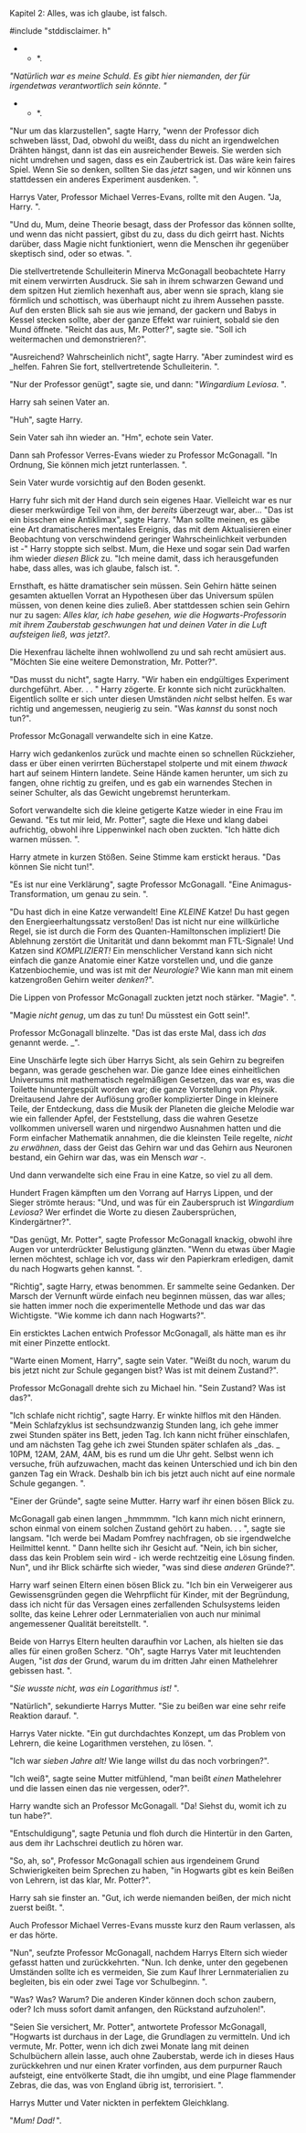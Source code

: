 Kapitel 2: Alles, was ich glaube, ist falsch.

#include "stddisclaimer. h"

* * *.

_"Natürlich war es meine Schuld. Es gibt hier niemanden, der für irgendetwas verantwortlich sein könnte. "_

* * *.

"Nur um das klarzustellen", sagte Harry, "wenn der Professor dich schweben lässt, Dad, obwohl du weißt, dass du nicht an irgendwelchen Drähten hängst, dann ist das ein ausreichender Beweis. Sie werden sich nicht umdrehen und sagen, dass es ein Zaubertrick ist. Das wäre kein faires Spiel. Wenn Sie so denken, sollten Sie das _jetzt_ sagen, und wir können uns stattdessen ein anderes Experiment ausdenken. ".

Harrys Vater, Professor Michael Verres-Evans, rollte mit den Augen. "Ja, Harry. ".

"Und du, Mum, deine Theorie besagt, dass der Professor das können sollte, und wenn das nicht passiert, gibst du zu, dass du dich geirrt hast. Nichts darüber, dass Magie nicht funktioniert, wenn die Menschen ihr gegenüber skeptisch sind, oder so etwas. ".

Die stellvertretende Schulleiterin Minerva McGonagall beobachtete Harry mit einem verwirrten Ausdruck. Sie sah in ihrem schwarzen Gewand und dem spitzen Hut ziemlich hexenhaft aus, aber wenn sie sprach, klang sie förmlich und schottisch, was überhaupt nicht zu ihrem Aussehen passte. Auf den ersten Blick sah sie aus wie jemand, der gackern und Babys in Kessel stecken sollte, aber der ganze Effekt war ruiniert, sobald sie den Mund öffnete. "Reicht das aus, Mr. Potter?", sagte sie. "Soll ich weitermachen und demonstrieren?".

"Ausreichend? Wahrscheinlich nicht", sagte Harry. "Aber zumindest wird es _helfen. Fahren Sie fort, stellvertretende Schulleiterin. ".

"Nur der Professor genügt", sagte sie, und dann: "_Wingardium Leviosa_. ".

Harry sah seinen Vater an.

"Huh", sagte Harry.

Sein Vater sah ihn wieder an. "Hm", echote sein Vater.

Dann sah Professor Verres-Evans wieder zu Professor McGonagall. "In Ordnung, Sie können mich jetzt runterlassen. ".

Sein Vater wurde vorsichtig auf den Boden gesenkt.

Harry fuhr sich mit der Hand durch sein eigenes Haar. Vielleicht war es nur dieser merkwürdige Teil von ihm, der _bereits_ überzeugt war, aber... "Das ist ein bisschen eine Antiklimax", sagte Harry. "Man sollte meinen, es gäbe eine Art dramatischeres mentales Ereignis, das mit dem Aktualisieren einer Beobachtung von verschwindend geringer Wahrscheinlichkeit verbunden ist -" Harry stoppte sich selbst. Mum, die Hexe und sogar sein Dad warfen ihm wieder _diesen Blick_ zu. "Ich meine damit, dass ich herausgefunden habe, dass alles, was ich glaube, falsch ist. ".

Ernsthaft, es hätte dramatischer sein müssen. Sein Gehirn hätte seinen gesamten aktuellen Vorrat an Hypothesen über das Universum spülen müssen, von denen keine dies zuließ. Aber stattdessen schien sein Gehirn nur zu sagen: _Alles klar, ich habe gesehen, wie die Hogwarts-Professorin mit ihrem Zauberstab geschwungen hat und deinen Vater in die Luft aufsteigen ließ, was jetzt?_.

Die Hexenfrau lächelte ihnen wohlwollend zu und sah recht amüsiert aus. "Möchten Sie eine weitere Demonstration, Mr. Potter?".

"Das musst du nicht", sagte Harry. "Wir haben ein endgültiges Experiment durchgeführt. Aber. . . " Harry zögerte. Er konnte sich nicht zurückhalten. Eigentlich sollte er sich unter diesen Umständen _nicht_ selbst helfen. Es war richtig und angemessen, neugierig zu sein. "Was _kannst_ du sonst noch tun?".

Professor McGonagall verwandelte sich in eine Katze.

Harry wich gedankenlos zurück und machte einen so schnellen Rückzieher, dass er über einen verirrten Bücherstapel stolperte und mit einem _thwack_ hart auf seinem Hintern landete. Seine Hände kamen herunter, um sich zu fangen, ohne richtig zu greifen, und es gab ein warnendes Stechen in seiner Schulter, als das Gewicht ungebremst herunterkam.

Sofort verwandelte sich die kleine getigerte Katze wieder in eine Frau im Gewand. "Es tut mir leid, Mr. Potter", sagte die Hexe und klang dabei aufrichtig, obwohl ihre Lippenwinkel nach oben zuckten. "Ich hätte dich warnen müssen. ".

Harry atmete in kurzen Stößen. Seine Stimme kam erstickt heraus. "Das können Sie nicht tun!".

"Es ist nur eine Verklärung", sagte Professor McGonagall. "Eine Animagus-Transformation, um genau zu sein. ".

"Du hast dich in eine Katze verwandelt! Eine _KLEINE_ Katze! Du hast gegen den Energieerhaltungssatz verstoßen! Das ist nicht nur eine willkürliche Regel, sie ist durch die Form des Quanten-Hamiltonschen impliziert! Die Ablehnung zerstört die Unitarität und dann bekommt man FTL-Signale! Und Katzen sind _KOMPLIZIERT!_ Ein menschlicher Verstand kann sich nicht einfach die ganze Anatomie einer Katze vorstellen und, und die ganze Katzenbiochemie, und was ist mit der _Neurologie?_ Wie kann man mit einem katzengroßen Gehirn weiter _denken_?".

Die Lippen von Professor McGonagall zuckten jetzt noch stärker. "Magie". ".

"Magie _nicht genug_, um das zu tun! Du müsstest ein Gott sein!".

Professor McGonagall blinzelte. "Das ist das erste Mal, dass ich _das_ genannt werde. _".

Eine Unschärfe legte sich über Harrys Sicht, als sein Gehirn zu begreifen begann, was gerade geschehen war. Die ganze Idee eines einheitlichen Universums mit mathematisch regelmäßigen Gesetzen, das war es, was die Toilette hinuntergespült worden war; die ganze Vorstellung von _Physik_. Dreitausend Jahre der Auflösung großer komplizierter Dinge in kleinere Teile, der Entdeckung, dass die Musik der Planeten die gleiche Melodie war wie ein fallender Apfel, der Feststellung, dass die wahren Gesetze vollkommen universell waren und nirgendwo Ausnahmen hatten und die Form einfacher Mathematik annahmen, die die kleinsten Teile regelte, _nicht zu erwähnen_, dass der Geist das Gehirn war und das Gehirn aus Neuronen bestand, ein Gehirn war das, was ein Mensch _war_ -.

Und dann verwandelte sich eine Frau in eine Katze, so viel zu all dem.

Hundert Fragen kämpften um den Vorrang auf Harrys Lippen, und der Sieger strömte heraus: "Und, und was für ein Zauberspruch ist _Wingardium Leviosa?_ Wer erfindet die Worte zu diesen Zaubersprüchen, Kindergärtner?".

"Das genügt, Mr. Potter", sagte Professor McGonagall knackig, obwohl ihre Augen vor unterdrückter Belustigung glänzten. "Wenn du etwas über Magie lernen möchtest, schlage ich vor, dass wir den Papierkram erledigen, damit du nach Hogwarts gehen kannst. ".

"Richtig", sagte Harry, etwas benommen. Er sammelte seine Gedanken. Der Marsch der Vernunft würde einfach neu beginnen müssen, das war alles; sie hatten immer noch die experimentelle Methode und das war das Wichtigste. "Wie komme ich dann nach Hogwarts?".

Ein ersticktes Lachen entwich Professor McGonagall, als hätte man es ihr mit einer Pinzette entlockt.

"Warte einen Moment, Harry", sagte sein Vater. "Weißt du noch, warum du bis jetzt nicht zur Schule gegangen bist? Was ist mit deinem Zustand?".

Professor McGonagall drehte sich zu Michael hin. "Sein Zustand? Was ist das?".

"Ich schlafe nicht richtig", sagte Harry. Er winkte hilflos mit den Händen. "Mein Schlafzyklus ist sechsundzwanzig Stunden lang, ich gehe immer zwei Stunden später ins Bett, jeden Tag. Ich kann nicht früher einschlafen, und am nächsten Tag gehe ich zwei Stunden später schlafen als _das. _ 10PM, 12AM, 2AM, 4AM, bis es rund um die Uhr geht. Selbst wenn ich versuche, früh aufzuwachen, macht das keinen Unterschied und ich bin den ganzen Tag ein Wrack. Deshalb bin ich bis jetzt auch nicht auf eine normale Schule gegangen. ".

"Einer der Gründe", sagte seine Mutter. Harry warf ihr einen bösen Blick zu.

McGonagall gab einen langen _hmmmmm. "Ich kann mich nicht erinnern, schon einmal von einem solchen Zustand gehört zu haben. . . ", sagte sie langsam. "Ich werde bei Madam Pomfrey nachfragen, ob sie irgendwelche Heilmittel kennt. " Dann hellte sich ihr Gesicht auf. "Nein, ich bin sicher, dass das kein Problem sein wird - ich werde rechtzeitig eine Lösung finden. Nun", und ihr Blick schärfte sich wieder, "was sind diese _anderen_ Gründe?".

Harry warf seinen Eltern einen bösen Blick zu. "Ich bin ein Verweigerer aus Gewissensgründen gegen die Wehrpflicht für Kinder, mit der Begründung, dass ich nicht für das Versagen eines zerfallenden Schulsystems leiden sollte, das keine Lehrer oder Lernmaterialien von auch nur minimal angemessener Qualität bereitstellt. ".

Beide von Harrys Eltern heulten daraufhin vor Lachen, als hielten sie das alles für einen großen Scherz. "Oh", sagte Harrys Vater mit leuchtenden Augen, "ist _das_ der Grund, warum du im dritten Jahr einen Mathelehrer gebissen hast. ".

"_Sie wusste nicht, was ein Logarithmus ist!_ ".

"Natürlich", sekundierte Harrys Mutter. "Sie zu beißen war eine sehr reife Reaktion darauf. ".

Harrys Vater nickte. "Ein gut durchdachtes Konzept, um das Problem von Lehrern, die keine Logarithmen verstehen, zu lösen. ".

"Ich war _sieben Jahre alt!_ Wie lange willst du das noch vorbringen?".

"Ich weiß", sagte seine Mutter mitfühlend, "man beißt _einen_ Mathelehrer und die lassen einen das nie vergessen, oder?".

Harry wandte sich an Professor McGonagall. "Da! Siehst du, womit ich zu tun habe?".

"Entschuldigung", sagte Petunia und floh durch die Hintertür in den Garten, aus dem ihr Lachschrei deutlich zu hören war.

"So, ah, so", Professor McGonagall schien aus irgendeinem Grund Schwierigkeiten beim Sprechen zu haben, "in Hogwarts gibt es kein Beißen von Lehrern, ist das klar, Mr. Potter?".

Harry sah sie finster an. "Gut, ich werde niemanden beißen, der mich nicht zuerst beißt. ".

Auch Professor Michael Verres-Evans musste kurz den Raum verlassen, als er das hörte.

"Nun", seufzte Professor McGonagall, nachdem Harrys Eltern sich wieder gefasst hatten und zurückkehrten. "Nun. Ich denke, unter den gegebenen Umständen sollte ich es vermeiden, Sie zum Kauf Ihrer Lernmaterialien zu begleiten, bis ein oder zwei Tage vor Schulbeginn. ".

"Was? Was? Warum? Die anderen Kinder können doch schon zaubern, oder? Ich muss sofort damit anfangen, den Rückstand aufzuholen!".

"Seien Sie versichert, Mr. Potter", antwortete Professor McGonagall, "Hogwarts ist durchaus in der Lage, die Grundlagen zu vermitteln. Und ich vermute, Mr. Potter, wenn ich dich zwei Monate lang mit deinen Schulbüchern allein lasse, auch ohne Zauberstab, werde ich in dieses Haus zurückkehren und nur einen Krater vorfinden, aus dem purpurner Rauch aufsteigt, eine entvölkerte Stadt, die ihn umgibt, und eine Plage flammender Zebras, die das, was von England übrig ist, terrorisiert. ".

Harrys Mutter und Vater nickten in perfektem Gleichklang.

"_Mum! Dad!_ ".